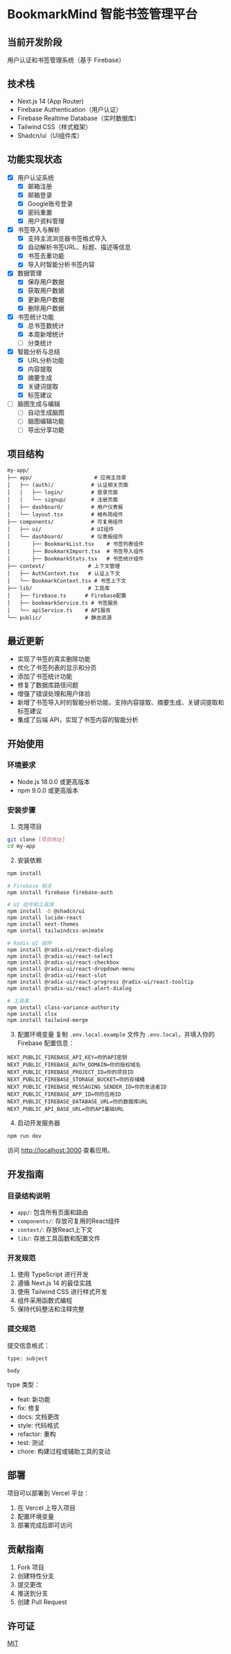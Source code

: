 # BookmarkMind 智能书签管理平台

## 当前开发阶段
用户认证和书签管理系统（基于 Firebase）

## 技术栈
- Next.js 14 (App Router)
- Firebase Authentication（用户认证）
- Firebase Realtime Database（实时数据库）
- Tailwind CSS（样式框架）
- Shadcn/ui（UI组件库）

## 功能实现状态
- [x] 用户认证系统
  - [x] 邮箱注册
  - [x] 邮箱登录
  - [x] Google账号登录
  - [x] 密码重置
  - [x] 用户资料管理
- [x] 书签导入与解析
  - [x] 支持主流浏览器书签格式导入
  - [x] 自动解析书签URL、标题、描述等信息
  - [x] 书签去重功能
  - [x] 导入时智能分析书签内容
- [x] 数据管理
  - [x] 保存用户数据
  - [x] 获取用户数据
  - [x] 更新用户数据
  - [x] 删除用户数据
- [x] 书签统计功能
  - [x] 总书签数统计
  - [x] 本周新增统计
  - [ ] 分类统计
- [x] 智能分析与总结
  - [x] URL分析功能
  - [x] 内容提取
  - [x] 摘要生成
  - [x] 关键词提取
  - [x] 标签建议
- [ ] 脑图生成与编辑
  - [ ] 自动生成脑图
  - [ ] 脑图编辑功能
  - [ ] 导出分享功能

## 项目结构
```
my-app/
├── app/                    # 应用主目录
│   ├── (auth)/            # 认证相关页面
│   │   ├── login/         # 登录页面
│   │   └── signup/        # 注册页面
│   ├── dashboard/         # 用户仪表板
│   └── layout.tsx         # 根布局组件
├── components/            # 可复用组件
│   ├── ui/                # UI组件
│   └── dashboard/         # 仪表板组件
│       ├── BookmarkList.tsx    # 书签列表组件
│       ├── BookmarkImport.tsx  # 书签导入组件
│       ├── BookmarkStats.tsx   # 书签统计组件
├── context/              # 上下文管理
│   ├── AuthContext.tsx   # 认证上下文
│   └── BookmarkContext.tsx # 书签上下文
├── lib/                  # 工具库
│   ├── firebase.ts      # Firebase配置
│   ├── bookmarkService.ts # 书签服务
│   └── apiService.ts    # API服务
└── public/              # 静态资源
```

## 最近更新
- 实现了书签的真实删除功能
- 优化了书签列表的显示和分页
- 添加了书签统计功能
- 修复了数据库路径问题
- 增强了错误处理和用户体验
- 新增了书签导入时的智能分析功能，支持内容提取、摘要生成、关键词提取和标签建议
- 集成了后端 API，实现了书签内容的智能分析

## 开始使用

### 环境要求
- Node.js 18.0.0 或更高版本
- npm 9.0.0 或更高版本

### 安装步骤
1. 克隆项目
```bash
git clone [项目地址]
cd my-app
```

2. 安装依赖
```bash
npm install

# Firebase 相关
npm install firebase firebase-auth

# UI 组件和工具库
npm install -D @shadcn/ui
npm install lucide-react
npm install next-themes
npm install tailwindcss-animate

# Radix UI 组件
npm install @radix-ui/react-dialog
npm install @radix-ui/react-select
npm install @radix-ui/react-checkbox
npm install @radix-ui/react-dropdown-menu
npm install @radix-ui/react-slot
npm install @radix-ui/react-progress @radix-ui/react-tooltip
npm install @radix-ui/react-alert-dialog

# 工具库
npm install class-variance-authority
npm install clsx
npm install tailwind-merge
```

3. 配置环境变量
复制 `.env.local.example` 文件为 `.env.local`，并填入你的 Firebase 配置信息：
```
NEXT_PUBLIC_FIREBASE_API_KEY=你的API密钥
NEXT_PUBLIC_FIREBASE_AUTH_DOMAIN=你的授权域名
NEXT_PUBLIC_FIREBASE_PROJECT_ID=你的项目ID
NEXT_PUBLIC_FIREBASE_STORAGE_BUCKET=你的存储桶
NEXT_PUBLIC_FIREBASE_MESSAGING_SENDER_ID=你的发送者ID
NEXT_PUBLIC_FIREBASE_APP_ID=你的应用ID
NEXT_PUBLIC_FIREBASE_DATABASE_URL=你的数据库URL
NEXT_PUBLIC_API_BASE_URL=你的API基础URL
```

4. 启动开发服务器
```bash
npm run dev
```

访问 [http://localhost:3000](http://localhost:3000) 查看应用。

## 开发指南

### 目录结构说明
- `app/`: 包含所有页面和路由
- `components/`: 存放可复用的React组件
- `context/`: 存放React上下文
- `lib/`: 存放工具函数和配置文件

### 开发规范
1. 使用 TypeScript 进行开发
2. 遵循 Next.js 14 的最佳实践
3. 使用 Tailwind CSS 进行样式开发
4. 组件采用函数式编程
5. 保持代码整洁和注释完整

### 提交规范
提交信息格式：
```
type: subject

body
```
type 类型：
- feat: 新功能
- fix: 修复
- docs: 文档更改
- style: 代码格式
- refactor: 重构
- test: 测试
- chore: 构建过程或辅助工具的变动

## 部署
项目可以部署到 Vercel 平台：
1. 在 Vercel 上导入项目
2. 配置环境变量
3. 部署完成后即可访问

## 贡献指南
1. Fork 项目
2. 创建特性分支
3. 提交更改
4. 推送到分支
5. 创建 Pull Request

## 许可证
[MIT](https://opensource.org/licenses/MIT)
